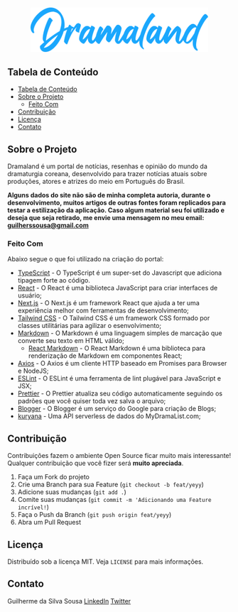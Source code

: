 <!-- PROJECT LOGO -->
<br />
<p align="center">
  <a href="https://dramaland.vercel.com">
    <img src="https://raw.githubusercontent.com/guilherssousa/dramaland/main/.github/dramaland-blue.png" alt="Logo" width=400>
  </a>
</p>

<!-- TABLE OF CONTENTS -->

## Tabela de Conteúdo

- [Tabela de Conteúdo](#tabela-de-conte%C3%BAdo)
- [Sobre o Projeto](#sobre-o-projeto)
  - [Feito Com](#feito-com)
- [Contribuição](#contribui%C3%A7%C3%A3o)
- [Licença](#licen%C3%A7a)
- [Contato](#contato)

<!-- ABOUT THE PROJECT -->

## Sobre o Projeto

Dramaland é um portal de notícias, resenhas e opinião do mundo da dramaturgia coreana, desenvolvido para trazer notícias atuais sobre produções, atores e atrizes do meio em Português do Brasil.

**Alguns dados do site não são de minha completa autoria, durante o desenvolvimento, muitos artigos de outras fontes foram replicados para testar a estilização da aplicação. Caso algum material seu foi utilizado e deseja que seja retirado, me envie uma mensagem no meu email: [guilherssousa@gmail.com](mailto:guilherssousa@gmail.com)**

### Feito Com

Abaixo segue o que foi utilizado na criação do portal:

- [TypeScript](https://www.typescriptlang.org/) - O TypeScript é um super-set do Javascript que adiciona tipagem forte ao código.
- [React](https://pt-br.reactjs.org/) - O React é uma biblioteca JavaScript para criar interfaces de usuário;
- [Next.js](https://nextjs.org/) - O Next.js é um framework React que ajuda a ter uma experiência melhor com ferramentas de desenvolvimento;
- [Tailwind CSS](https://tailwindcss.com/) - O Tailwind CSS é um framework CSS formado por classes utilitárias para agilizar o esenvolvimento;
- [Markdown](https://pt.wikipedia.org/wiki/Markdown) - O Markdown é uma linguagem simples de marcação que converte seu texto em HTML válido;
  - [React Markdown](https://github.com/remarkjs/react-markdown) - O React Markdown é uma biblioteca para renderização de Markdown em componentes React;
- [Axios](https://github.com/axios/axios) - O Axios é um cliente HTTP baseado em Promises para Browser e NodeJS;
- [ESLint](https://eslint.org/) - O ESLint é uma ferramenta de lint plugável para JavaScript e JSX;
- [Prettier](https://prettier.io/) - O Prettier atualiza seu código automaticamente seguindo os padrões que você quiser toda vez salva o arquivo;
- [Blogger](https://www.blogger.com/) - O Blogger é um serviço do Google para criação de Blogs;
- [kuryana](https://github.com/TheBoringDude/kuryana) - Uma API serverless de dados do MyDramaList.com;

<!-- CONTRIBUTING -->

## Contribuição

Contribuições fazem o ambiente Open Source ficar muito mais interessante! Qualquer contribuição que você fizer será **muito apreciada**.

1. Faça um Fork do projeto
2. Crie uma Branch para sua Feature (`git checkout -b feat/yeyy`)
3. Adicione suas mudanças (`git add .`)
4. Comite suas mudanças (`git commit -m 'Adicionando uma Feature incrível!`)
5. Faça o Push da Branch (`git push origin feat/yeyy`)
6. Abra um Pull Request

<!-- LICENSE -->

## Licença

Distribuído sob a licença MIT. Veja `LICENSE` para mais informações.

<!-- CONTACT -->

## Contato

Guilherme da Silva Sousa
[LinkedIn](https://linkedin.com/in/guilhermedasilvasousa)
[Twitter](https://twitter.com/krteazy)
